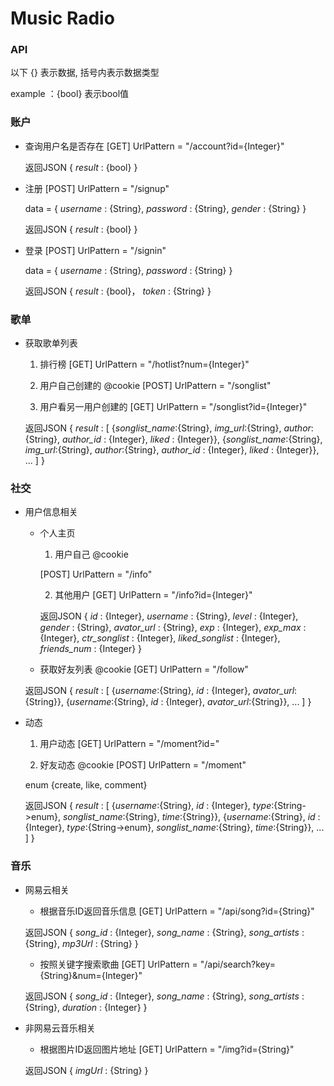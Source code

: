 # Music Radio

### API

以下 {} 表示数据, 括号内表示数据类型

example ：{bool} 表示bool值

### 账户
* 查询用户名是否存在
	[GET]
	UrlPattern = "/account?id={Integer}"

	返回JSON {
	*result* : {bool}
	}

* 注册
    [POST]
    UrlPattern = "/signup"

    data = {
    *username* : {String},
    *password* : {String},
    *gender* : {String}
    }

	返回JSON {
    *result* : {bool}
    }

* 登录
    [POST]
    UrlPattern = "/signin"

    data = {
    *username* : {String},
    *password* : {String}
    }

    返回JSON {
    *result* : {bool}，
    *token* : {String}
    }


### 歌单

* 获取歌单列表
	1. 排行榜
    [GET]
    UrlPattern = "/hotlist?num={Integer}"

	2. 用户自己创建的
	@cookie
	[POST]
	UrlPattern = "/songlist"

	3. 用户看另一用户创建的
	[GET]
	UrlPattern = "/songlist?id={Integer}"

    返回JSON {
    *result* : [
        {*songlist_name*:{String}, *img_url*:{String}, *author*:{String}, *author_id* : {Integer}, *liked* : {Integer}},
        {*songlist_name*:{String}, *img_url*:{String}, *author*:{String}, *author_id* : {Integer}, *liked* : {Integer}},
        ...
    ]
    }

### 社交
* 用户信息相关
	* 个人主页
		1. 用户自己
        @cookie

        [POST]
        UrlPattern = "/info"

        2. 其他用户
        [GET]
        UrlPattern = "/info?id={Integer}"

        返回JSON {
        *id* : {Integer},
        *username* : {String},
        *level* : {Integer},
        *gender* : {String},
        *avator_url* : {String},
        *exp* : {Integer},
        *exp_max* : {Integer},
        *ctr_songlist* : {Integer},
        *liked_songlist* : {Integer},
        *friends_num* : {Integer}
        }
    * 获取好友列表
	@cookie
    [GET]
    UrlPattern = "/follow"

    返回JSON {
    *result* : [
        {*username*:{String}, *id* : {Integer}, *avator_url*:{String}},
        {*username*:{String}, *id* : {Integer}, *avator_url*:{String}},
        ...
    ]
    }

* 动态
	1. 用户动态
    [GET]
    UrlPattern = "/moment?id="

	2. 好友动态
    @cookie
    [POST]
    UrlPattern = "/moment"

    enum {create, like, comment}

    返回JSON {
    *result* : [
    {*username*:{String}, *id* : {Integer}, *type*:{String->enum}, *songlist_name*:{String}, *time*:{String}},
    {*username*:{String}, *id* : {Integer}, *type*:{String->enum}, *songlist_name*:{String}, *time*:{String}},
    ...
    ]
    }

### 音乐

* 网易云相关
	* 根据音乐ID返回音乐信息
	[GET]
	UrlPattern = "/api/song?id={String}"

	返回JSON {
		*song_id* : {Integer},
		*song_name* : {String},
		*song_artists* : {String},
		*mp3Url* : {String}
	}

	* 按照关键字搜索歌曲
    [GET]
    UrlPattern = "/api/search?key={String}&num={Integer}"

    返回JSON {
        *song_id* : {Integer},
        *song_name* : {String},
        *song_artists* : {String},
        *duration* : {Integer}
    }

* 非网易云音乐相关
	* 根据图片ID返回图片地址
    [GET]
    UrlPattern = "/img?id={String}"

    返回JSON {
        *imgUrl* : {String}
    }